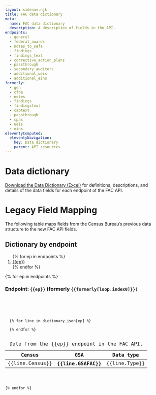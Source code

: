 ```yaml
---
layout: sidenav.njk
title: FAC data dictionary
meta:
  name: FAC data dictionary
  description: A description of fields in the API.
endpoints:
  - general
  - federal_awards
  - notes_to_sefa
  - findings
  - findings_text
  - corrective_action_plans
  - passthrough
  - secondary_auditors
  - additional_ueis
  - additional_eins
formerly:
  - gen
  - cfda
  - notes
  - findings
  - findingstext
  - captext
  - passthrough
  - cpas
  - ueis
  - eins
eleventyComputed:
  eleventyNavigation:
    key: Data dictionary
    parent: API resources
---
```


# Data dictionary

[Download the Data Dictionary (Excel)](/assets/api/FAC%20API%20Data%20Dictionary.xlsx) for definitions, descriptions, and details of the data fields for each endpoint of the FAC API. 

# Legacy Field Mapping

The following table maps fields from the Census Bureau’s previous data structure to the new FAC API fields.


## Dictionary by endpoint

<ol>
{% for ep in endpoints %}
  <li><a href="#endpoint-{{ep}}">{{ep}}</a></li>
{% endfor %}
</ol>


{% for ep in endpoints %}

  <h3 id="endpoint-{{ep}}">Endpoint: <code>{{ep}}</code> (formerly <code>{{formerly[loop.index0]}})</h3>

  <div class="usa-table-container--scrollable" tabindex="0">
    <table class="usa-table">
      <caption>
      Data from the {{ep}} endpoint in the FAC API.
      </caption>
      <thead>
        <tr>
          <th scope="col">Census</th>
          <th scope="col">GSA</th>
          <th scope="col">Data type</th>
        </tr>
      </thead>
      <tbody>
  {% for line in dictionary_json[ep] %}
    <tr>
          <td>{{line.Census}}</td>
          <th scope="row">{{line.GSAFAC}}</th>
          <td>{{line.Type}}</td>
    </tr>
  {% endfor %}
    </tbody>
    </table>
  </div>
{% endfor %}

